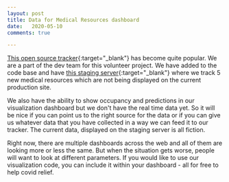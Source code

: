 ```yaml
---
layout: post
title: Data for Medical Resources dashboard
date:   2020-05-10
comments: true

---
```


[This open source tracker][covid19india]{:target="_blank"} has become quite popular. We are a part of the dev team for this volunteer project. We have added to the code base and have [this staging server][vics_org]{:target="_blank"} where we track 5 new medical resources which are not being displayed on the current production site.

We also have the ability to show occupancy and predictions in our visualization dashboard but we don't have the real time data yet. So it will be nice if you can point us to the right source for the data or if you can give us whatever data that you have collected in a way we can feed it to our tracker. The current data, displayed on the staging server is all fiction.

Right now, there are multiple dashboards across the web and all of them are looking more or less the same. But when the situation gets worse, people will want to look at different parameters. If you would like to use our visualization code, you can include it within your dashboard - all for free to help covid relief. 

[covid19india]: https://www.covid19india.org/
[vics_org]: http://vics-org.alpha.ibrm.in/
